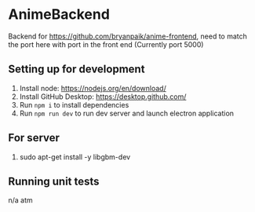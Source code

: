 # AnimeBackend
Backend for https://github.com/bryanpaik/anime-frontend, need to match the port here with port in the front end (Currently port 5000)

## Setting up for development
1. Install node: https://nodejs.org/en/download/
2. Install GitHub Desktop: https://desktop.github.com/
4. Run `npm i` to install dependencies
5. Run `npm run dev` to run dev server and launch electron application

## For server
1. sudo apt-get install -y libgbm-dev 

## Running unit tests

n/a atm


